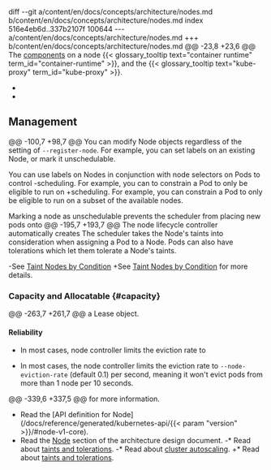 diff --git a/content/en/docs/concepts/architecture/nodes.md b/content/en/docs/concepts/architecture/nodes.md
index 516e4eb6d..337b2107f 100644
--- a/content/en/docs/concepts/architecture/nodes.md
+++ b/content/en/docs/concepts/architecture/nodes.md
@@ -23,8 +23,6 @@ The [components](/docs/concepts/overview/components/#node-components) on a node
 {{< glossary_tooltip text="container runtime" term_id="container-runtime" >}}, and the
 {{< glossary_tooltip text="kube-proxy" term_id="kube-proxy" >}}.
 
-
-
 <!-- body -->
 
 ## Management
@@ -100,7 +98,7 @@ You can modify Node objects regardless of the setting of `--register-node`.
 For example, you can set labels on an existing Node, or mark it unschedulable.
 
 You can use labels on Nodes in conjunction with node selectors on Pods to control
-scheduling. For example, you can to constrain a Pod to only be eligible to run on
+scheduling. For example, you can constrain a Pod to only be eligible to run on
 a subset of the available nodes.
 
 Marking a node as unschedulable prevents the scheduler from placing new pods onto
@@ -195,7 +193,7 @@ The node lifecycle controller automatically creates
 The scheduler takes the Node's taints into consideration when assigning a Pod to a Node.
 Pods can also have tolerations which let them tolerate a Node's taints.
 
-See [Taint Nodes by Condition](/docs/concepts/configuration/taint-and-toleration/#taint-nodes-by-condition)
+See [Taint Nodes by Condition](/docs/concepts/scheduling-eviction/taint-and-toleration/#taint-nodes-by-condition)
 for more details.
 
 ### Capacity and Allocatable {#capacity}
@@ -263,7 +261,7 @@ a Lease object.
 
 #### Reliability
 
- In most cases, node controller limits the eviction rate to
+ In most cases, the node controller limits the eviction rate to
 `--node-eviction-rate` (default 0.1) per second, meaning it won't evict pods
 from more than 1 node per 10 seconds.
 
@@ -339,6 +337,5 @@ for more information.
 * Read the [API definition for Node](/docs/reference/generated/kubernetes-api/{{< param "version" >}}/#node-v1-core).
 * Read the [Node](https://git.k8s.io/community/contributors/design-proposals/architecture/architecture.md#the-kubernetes-node)
   section of the architecture design document.
-* Read about [taints and tolerations](/docs/concepts/configuration/taint-and-toleration/).
-* Read about [cluster autoscaling](/docs/tasks/administer-cluster/cluster-management/#cluster-autoscaling).
+* Read about [taints and tolerations](/docs/concepts/scheduling-eviction/taint-and-toleration/).
 

